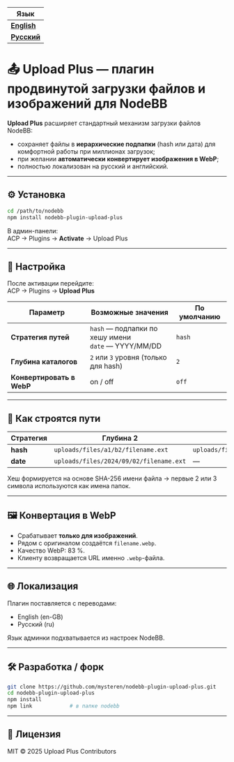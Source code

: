 | Язык |
|----------|
| [**English**](README.md) |
| [**Русский**](README.ru.md) |

 # 📤 Upload Plus — плагин продвинутой загрузки файлов и изображений для NodeBB

**Upload Plus** расширяет стандартный механизм загрузки файлов NodeBB:

- сохраняет файлы в **иерархические подпапки** (hash или дата) для комфортной работы при миллионах загрузок;  
- при желании **автоматически конвертирует изображения в WebP**;  
- полностью локализован на русский и английский.

---

## ⚙️ Установка

```bash
cd /path/to/nodebb
npm install nodebb-plugin-upload-plus
```

В админ-панели:  
ACP → Plugins → **Activate** → Upload Plus

---

## 🔧 Настройка

После активации перейдите:  
ACP → Plugins → **Upload Plus**

| Параметр            | Возможные значения                 | По умолчанию |
|---------------------|------------------------------------|--------------|
| **Стратегия путей** | `hash`  — подпапки по хешу имени<br>`date` — YYYY/MM/DD | `hash` |
| **Глубина каталогов** | `2` или `3` уровня (только для hash) | `2` |
| **Конвертировать в WebP** | on / off | `off` |

---

## 📁 Как строятся пути

| Стратегия | Глубина 2 | Глубина 3 |
|-----------|-----------|-----------|
| **hash**  | `uploads/files/a1/b2/filename.ext` | `uploads/files/a1/b2/c3/filename.ext` |
| **date**  | `uploads/files/2024/09/02/filename.ext` | — |

Хеш формируется на основе SHA-256 имени файла → первые 2 или 3 символа используются как имена папок.

---

## 🖼️ Конвертация в WebP

- Срабатывает **только для изображений**.  
- Рядом с оригиналом создаётся `filename.webp`.  
- Качество WebP: 83 %.  
- Клиенту возвращается URL именно `.webp`-файла.

---

## 🌐 Локализация

Плагин поставляется с переводами:

- English (en-GB)  
- Русский (ru)

Язык админки подхватывается из настроек NodeBB.

---

## 🛠️ Разработка / форк

```bash
git clone https://github.com/mysteren/nodebb-plugin-upload-plus.git
cd nodebb-plugin-upload-plus
npm install
npm link            # в папке nodebb
```

---

## 📄 Лицензия

MIT © 2025 Upload Plus Contributors
